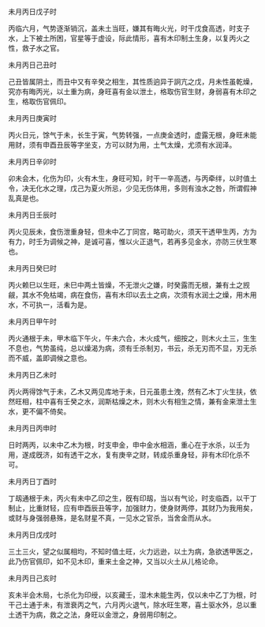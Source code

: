 未月丙日戊子时

丙临六月，气势逐渐销沉，盖未土当旺，嫌其有晦火光，时干戊食高透，时支子水，上下被土所困，官星等于虚设，际此情形，喜有木印制土生身，以复丙火之性，救子水之官。

未月丙日己丑时

己丑皆属阴土，而丑中又有辛癸之相生，其性质逈异于詗亢之戊，月未性虽乾燥，究亦有晦丙光，以土重为病，身旺喜有金以泄土，格取伤官生财，身弱喜有木印之生，格取伤官佩印。

未月丙日庚寅时

丙火日元，馀气于未，长生于寅，气势转强，一点庚金透时，虚露无根，身旺未能用财，须有申酉丑辰等字坐支，方可以财为用，土气太燥，尤须有水润泽。

未月丙日辛卯时

卯未会木，化伤为印，火有木生，身旺可知，时干一辛高透，与丙牵绊，以时值土令，决无化水之理，戊己为夏火所忌，少见无伤体用，多则有浊水之咎，所谓假神乱真是也。

未月丙日壬辰时

丙火见辰未，食伤泄重身轻，但未中乙丁同宫，略可助火，须天干透甲生丙，方为有力，时壬为调候之神，是诚可喜，惟以火正退气，若再多见金水，亦防三伏生寒也。

未月丙日癸巳时

丙火赖巳以生旺，未巳中两土皆燥，不无泄火之嫌，时癸露而无根，兼有土之觊觎，其水不免枯竭，病在食伤，喜有木印以去土之病，次须有水润土之燥，用木用水，不可执一，活看为是。

未月丙日甲午时

丙火通根于未，甲木临下午火，午未六合，木火成气，细按之，则木火土三，生生不息也，气势虽纯，总以燥渴为病，须有壬杀制刃，书云，杀无刃而不显，刃无杀而不威，盖即调候之意也。

未月丙日乙未时

丙火两得馀气于未，乙木又两见库地于未，日元虽患土洩，然有乙木丁火生扶，依然旺相，柱中喜有壬癸之水，润斯枯燥之木，则木火有相生之情，兼有金来泄土生水，更不偏不倚矣。

未月丙日丙申时

日时两丙，以未中乙木为根，时支申金，申中金水相涵，重心在于水杀，以壬为用，遂成旣济，如有透干之水，复有庚辛之财，转成杀重身轻，非有木印化杀不可。

未月丙日丁酉时

丁刼通根于未，丙火有未中乙印之生，旣有印刼，当以有气论，时支临酉，以干丁制止，比重财轻，应有申酉辰丑等字，加强财力，使身财两停，其财乃为我用矣，或财与身强弱悬殊，是名财星不真，一见水之官杀，当舍金而从水。

未月丙日戊戌时

三土三火，望之似属相均，不知时值土旺，火力远逊，以土为病，急欲透甲医之，此乃伤官佩印，如不见木印，重来土金之神，又当以火土从儿格论命。

未月丙日己亥时

亥未半会木局，七杀化为印绶，以亥藏壬，湿木未能生丙，仅以未中乙丁为根，时干己土通于未，有泄衰丙之气，六月丙火退气，除水旺生寒，喜土驱水外，总以重土透干为病，救之之法，身旺以金泄之，身弱用印制之。

